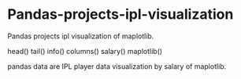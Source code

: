 # Pandas-projects-ipl-visualization
Pandas projects ipl visualization of maplotlib.

head()
tail()
info()
columns()
salary()
maplotlib()


pandas data are IPL player data visualization by salary of maplotlib.
